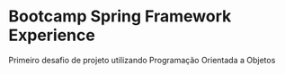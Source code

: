 # Bootcamp Spring Framework Experience
Primeiro desafio de projeto utilizando Programação Orientada a Objetos
